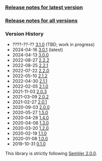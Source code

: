 ### [Release notes for latest version](latest.md)

### [Release notes for all versions](full.md)

### Version History

* ????-??-?? [3.1.0](3.1.0.md) (TBD; work in progress)
* 2024-04-16 [3.0.1](3.0.1.md) (latest)
* 2024-04-13 [3.0.0](3.0.0.md)
* 2022-08-27 [2.2.2](2.2.2.md)
* 2022-08-25 [2.2.1](2.2.1.md)
* 2022-07-22 [2.2.0](2.2.0.md)
* 2022-05-10 [2.1.2](2.1.2.md)
* 2022-04-30 [2.1.1](2.1.1.md)
* 2022-02-05 [2.1.0](2.1.0.md)
* 2021-11-03 [2.0.3](2.0.3.md)
* 2021-03-09 [2.0.2](2.0.2.md)
* 2021-02-27 [2.0.1](2.0.1.md)
* 2020-09-03 [2.0.0](2.0.0.md)
* 2020-05-27 [1.5.0](1.5.0.md)
* 2020-04-28 [1.4.0](1.4.0.md)
* 2020-04-08 [1.3.0](1.3.0.md)
* 2020-03-20 [1.2.0](1.2.0.md)
* 2020-02-19 [1.1.0](1.1.0.md)
* 2020-01-08 [1.0.0](1.0.0.md)
* 2019-10-31 [0.1.0](0.1.0.md)


This library is strictly following [SemVer 2.0.0](https://semver.org/spec/v2.0.0.html).